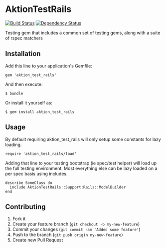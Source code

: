 # AktionTestRails

[![Build Status](https://secure.travis-ci.org/AktionLab/aktion_test_rails.png?branch=master)](https://travis-ci.org/AktionLab/aktion_test_rails)
[![Dependency Status](https://gemnasium.com/AktionLab/aktion_test_rails.png)](https://gemnasium.com/AktionLab/aktion_test_rails)

Testing gem that includes a common set of testing gems, along with a suite of rspec matchers

## Installation

Add this line to your application's Gemfile:

    gem 'aktion_test_rails'

And then execute:

    $ bundle

Or install it yourself as:

    $ gem install aktion_test_rails

## Usage

By default requiring aktion_test_rails will only setup some constants for lazy loading.

    require 'aktion_test_rails/load'

Adding that line to your testing bootstrap (ie spec/test helper) will load up the full
testing environment. Most everything else can be lazy loaded on a per spec basis using
includes.

    describe SomeClass do
      include AktionTestRails::Support:Rails::ModelBuilder
    end

## Contributing

1. Fork it
2. Create your feature branch (`git checkout -b my-new-feature`)
3. Commit your changes (`git commit -am 'Added some feature'`)
4. Push to the branch (`git push origin my-new-feature`)
5. Create new Pull Request
